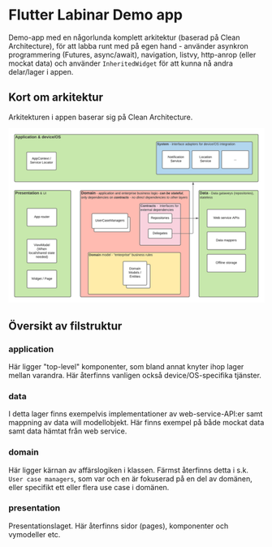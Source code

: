 # Flutter Labinar Demo app

Demo-app med en någorlunda komplett arkitektur (baserad på Clean Architecture), för att labba runt med på egen hand - använder asynkron programmering (Futures, async/await), navigation, listvy, http-anrop (eller mockat data) och använder `InheritedWidget` för att kunna nå andra delar/lager i appen.


## Kort om arkitektur
Arkitekturen i appen baserar sig på Clean Architecture. 

<img src="architecture.png" width="640" />

 


## Översikt av filstruktur

### application
Här ligger "top-level" komponenter, som bland annat knyter ihop lager mellan varandra. 
Här återfinns vanligen också device/OS-specifika tjänster. 

### data
I detta lager finns exempelvis implementationer av web-service-API:er samt mappning av data will modellobjekt. 
Här finns exempel på både mockat data samt data hämtat från web service. 

### domain
Här ligger kärnan av affärslogiken i klassen. Färmst återfinns detta i s.k. `User case managers`, som var och en är fokuserad på en del av domänen, eller specifikt ett eller flera use case i domänen. 

### presentation
Presentationslaget. Här återfinns sidor (pages), komponenter och vymodeller etc.

